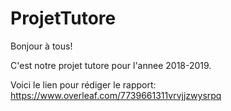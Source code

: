 # ProjetTutore

Bonjour à tous! 

C'est notre projet tutore pour l'annee 2018-2019.

Voici le lien pour rédiger le rapport: https://www.overleaf.com/7739661311vrvjjzwysrpq
